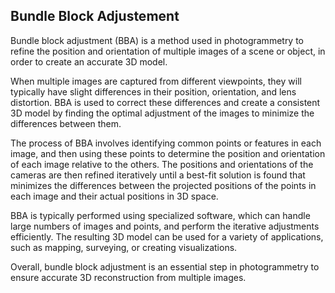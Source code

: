 ## Bundle Block Adjustement

Bundle block adjustment (BBA) is a method used in photogrammetry to refine the position and orientation of multiple images of a scene or object, in order to create an accurate 3D model.

When multiple images are captured from different viewpoints, they will typically have slight differences in their position, orientation, and lens distortion. BBA is used to correct these differences and create a consistent 3D model by finding the optimal adjustment of the images to minimize the differences between them.

The process of BBA involves identifying common points or features in each image, and then using these points to determine the position and orientation of each image relative to the others. The positions and orientations of the cameras are then refined iteratively until a best-fit solution is found that minimizes the differences between the projected positions of the points in each image and their actual positions in 3D space.

BBA is typically performed using specialized software, which can handle large numbers of images and points, and perform the iterative adjustments efficiently. The resulting 3D model can be used for a variety of applications, such as mapping, surveying, or creating visualizations.

Overall, bundle block adjustment is an essential step in photogrammetry to ensure accurate 3D reconstruction from multiple images.


